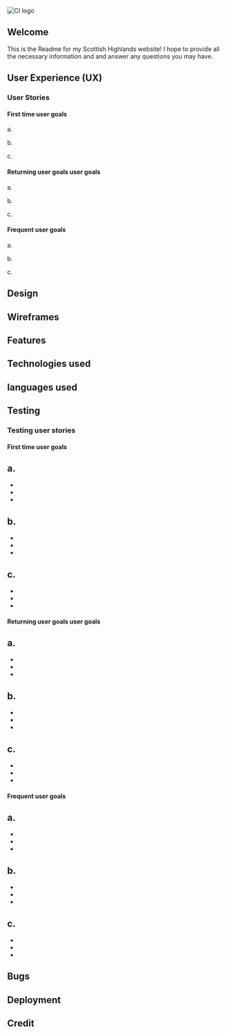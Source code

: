 ![CI logo](https://codeinstitute.s3.amazonaws.com/fullstack/ci_logo_small.png)

## Welcome 

This is the Readme for my Scottish Highlands website! I hope to provide all the necessary information and and answer any questions you may have.

## User Experience (UX)
### User Stories
#### First time user goals
a.

b.

c.

#### Returning user goals user goals
a.

b.

c.
#### Frequent user goals
a. 

b.

c.

## Design 

## Wireframes

## Features

## Technologies used

## languages used

## Testing 
### Testing user stories 
#### First time user goals
a.
-
-
-
-

b.
-
-
-
-
c.
-
-
-
-
#### Returning user goals user goals
a.
-
-
-
-

b.
-
-
-
-
c.
-
-
-
-
#### Frequent user goals
a. 
-
-
-
-

b.
-
-
-
-

c.
-
-
-
-

## Bugs

## Deployment

## Credit


